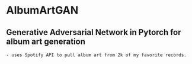 # AlbumArtGAN

## Generative Adversarial Network in Pytorch for album art generation
	- uses Spotify API to pull album art from 2k of my favorite records. 